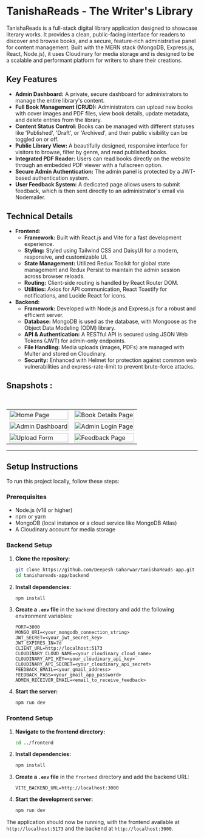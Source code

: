 # TanishaReads - The Writer's Library

TanishaReads is a full-stack digital library application designed to showcase literary works. It provides a clean, public-facing interface for readers to discover and browse books, and a secure, feature-rich administrative panel for content management. Built with the MERN stack (MongoDB, Express.js, React, Node.js), it uses Cloudinary for media storage and is designed to be a scalable and performant platform for writers to share their creations.

## Key Features

* **Admin Dashboard:** A private, secure dashboard for administrators to manage the entire library's content.
* **Full Book Management (CRUD):** Administrators can upload new books with cover images and PDF files, view book details, update metadata, and delete entries from the library.
* **Content Status Control:** Books can be managed with different statuses like 'Published', 'Draft', or 'Archived', and their public visibility can be toggled on or off.
* **Public Library View:** A beautifully designed, responsive interface for visitors to browse, filter by genre, and read published books.
* **Integrated PDF Reader:** Users can read books directly on the website through an embedded PDF viewer with a fullscreen option.
* **Secure Admin Authentication:** The admin panel is protected by a JWT-based authentication system.
* **User Feedback System:** A dedicated page allows users to submit feedback, which is then sent directly to an administrator's email via Nodemailer.

## Technical Details

* **Frontend:**
    * **Framework:** Built with React.js and Vite for a fast development experience.
    * **Styling:** Styled using Tailwind CSS and DaisyUI for a modern, responsive, and customizable UI.
    * **State Management:** Utilized Redux Toolkit for global state management and Redux Persist to maintain the admin session across browser reloads.
    * **Routing:** Client-side routing is handled by React Router DOM.
    * **Utilities:** Axios for API communication, React Toastify for notifications, and Lucide React for icons.
* **Backend:**
    * **Framework:** Developed with Node.js and Express.js for a robust and efficient server.
    * **Database:** MongoDB is used as the database, with Mongoose as the Object Data Modeling (ODM) library.
    * **API & Authentication:** A RESTful API is secured using JSON Web Tokens (JWT) for admin-only endpoints.
    * **File Handling:** Media uploads (images, PDFs) are managed with Multer and stored on Cloudinary.
    * **Security:** Enhanced with Helmet for protection against common web vulnerabilities and express-rate-limit to prevent brute-force attacks.

## Snapshots :

<table>
  <tr>
    <td><img src="./public/home.png" alt="Home Page" width="100%"/></td>
    <td><img src="./public/book_details.png" alt="Book Details Page" width="100%"/></td>
  </tr>
  <tr>
    <td><img src="./public/admin_dashboard.png" alt="Admin Dashboard" width="100%"/></td>
    <td><img src="./public/admin_login.png" alt="Admin Login Page" width="100%"/></td>
  </tr>
  <tr>
    <td><img src="./public/upload_form.png" alt="Upload Form" width="100%"/></td>
    <td><img src="./public/feedback_page.png" alt="Feedback Page" width="100%"/></td>
  </tr>
</table>

---

## Setup Instructions

To run this project locally, follow these steps:

### Prerequisites
- Node.js (v18 or higher)
- npm or yarn
- MongoDB (local instance or a cloud service like MongoDB Atlas)
- A Cloudinary account for media storage

### Backend Setup

1.  **Clone the repository:**
    ```bash
    git clone https://github.com/Deepesh-Gaharwar/tanishaReads-app.git
    cd tanishareads-app/backend
    ```
2.  **Install dependencies:**
    ```bash
    npm install
    ```
3.  **Create a `.env` file** in the `backend` directory and add the following environment variables:
    ```env
    PORT=3000
    MONGO_URI=<your_mongodb_connection_string>
    JWT_SECRET=<your_jwt_secret_key>
    JWT_EXPIRES_IN=7d
    CLIENT_URL=http://localhost:5173
    CLOUDINARY_CLOUD_NAME=<your_cloudinary_cloud_name>
    CLOUDINARY_API_KEY=<your_cloudinary_api_key>
    CLOUDINARY_API_SECRET=<your_cloudinary_api_secret>
    FEEDBACK_EMAIL=<your_gmail_address>
    FEEDBACK_PASS=<your_gmail_app_password>
    ADMIN_RECEIVER_EMAIL=<email_to_receive_feedback>
    ```
4.  **Start the server:**
    ```bash
    npm run dev
    ```

### Frontend Setup

1.  **Navigate to the frontend directory:**
    ```bash
    cd ../frontend
    ```
2.  **Install dependencies:**
    ```bash
    npm install
    ```
3.  **Create a `.env` file** in the `frontend` directory and add the backend URL:
    ```env
    VITE_BACKEND_URL=http://localhost:3000
    ```
4.  **Start the development server:**
    ```bash
    npm run dev
    ```

The application should now be running, with the frontend available at `http://localhost:5173` and the backend at `http://localhost:3000`.